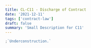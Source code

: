 ```yaml
---
title: CL-C11 - Discharge of Contract
date: '2021-12-11'
tags: ['contract-law']
draft: false
summary: 'Small Description for C11'
---
```


```js
;`Underconstruction.`
```

